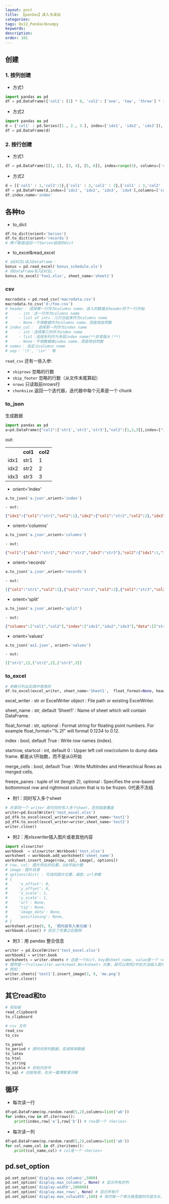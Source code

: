 ```yaml
---
layout: post
title: 【pandas】读入与读出
categories:
tags: 0x12_Pandas与numpy
keywords:
description:
order: 101
---
```


## 创建
### 1. 按列创建
- 方式1
```python
import pandas as pd
df = pd.DataFrame({'col1': [1] * 9, 'col2': ['one', 'tow', 'three'] * 3}, index=range(9))
```
- 方式2
```python
import pandas as pd
d = {'col1' : pd.Series([1., 2., 3.], index=['idx1', 'idx2', 'idx3']),'col2' : pd.Series([1., 2., 3., 4.], index=['idx1', 'idx2', 'idx3', 'idx4'])}
df = pd.DataFrame(d)
```


### 2. 按行创建
- 方式1
```py
df = pd.DataFrame([[1, 2], [3, 4], [5, 6]], index=range(3), columns=['col1', 'col2'])
```
- 方式2
```python
d = [{'col1' : 1,'col2':1},{'col1' : 2,'col2' : 2},{'col1' : 3,'col2' : 3},{'col2' : 4}]
df = pd.DataFrame(d,index=['idx1', 'idx2', 'idx3', 'idx4'],columns=['col1','col2'])
df.index.name='index'
```

## 各种to
- to_dict
```python
df.to_dict(orient='Series')
df.to_dict(orient='records')
# 两个都是返回一个Series组成的dict
```
- to_excel&read_excel
```python
# 从EXCEL读入DataFrame：
bonus = pd.read_excel('bonus_schedule.xls')
# 将DataFrame写入EXCEL：
bonus.to_excel('foo1.xlsx', sheet_name='sheet1')
```

### csv
```python
macrodata = pd.read_csv('macrodata.csv')
macrodata.to_csv('d:/foo.csv')
# header： 选择哪一行作为columns name，读入的数据从header的下一行开始
#     - int：这一行作为columns name
#     - list of ints：几行合起来作为columns name
#     - None：不用数据作为columns name，而是用自然数
# index_col：  选择那一列作为index name
#     - int：选择第几列作为index name
#     - list：选择多列作为多层index name(**非常强大！**)
#     - None：不用数据做index name，而是用自然数
# names： 自定义columns name
# sep：`'\t', '\s+'` 等
```

`read_csv` 还有一些入参:
- `skiprows` 忽略的行数
- `skip_footer` 忽略的行数（从文件末尾算起）
- `nrows` 只读取前nrows行
- `chunksize` 返回一个迭代器，迭代器中每个元素是一个 chunk


### to_json

生成数据
```python
import pandas as pd
a=pd.DataFrame({"col1":['str1','str2','str3'],"col2":[1,2,3]},index=["idx1","idx2","idx3"])
```

out:

<table>
<tr><th></th><th>col1</th><th>col2</th></tr>
<tr><td>idx1</td><td>str1</td><td>1</td></tr>
<tr><td>idx2</td><td>str2</td><td>2</td></tr>
<tr><td>idx3</td><td>str3</td><td>3</td></tr>
</table>



- orient='index'
```python
a.to_json('a.json',orient='index')
```
    - out:
```json
{"idx1":{"col1":"str1","col2":1},"idx2":{"col1":"str2","col2":2},"idx3":{"col1":"str3","col2":3}}
```

- orient='columns'
```python
a.to_json('a.json',orient='columns')
```
    - out:  
```json
{"col1":{"idx1":"str1","idx2":"str2","idx3":"str3"},"col2":{"idx1":1,"idx2":2,"idx3":3}}
```
- orient='records'
```python
a.to_json('a.json',orient='records')
```
    - out:  
```json
[{"col1":"str1","col2":1},{"col1":"str2","col2":2},{"col1":"str3","col2":3}]
```
- orient='split'
```python
a.to_json('a.json',orient='split')
```
    - out:
```json
{"columns":["col1","col2"],"index":["idx1","idx2","idx3"],"data":[["str1",1],["str2",2],["str3",3]]}
```

- orient='values'
```python
a.to_json('ax1.json', orient='values')
```
    - out:
```json
[["str1",1],["str2",2],["str3",3]]
```

### to_excel
```py
# 参数只列出实践中常用的
df.to_excel(excel_writer, sheet_name='Sheet1',  float_format=None, header=True, index=True, startrow=0, startcol=0, engine=None, merge_cells=True, encoding=None, na_rep='', inf_rep='inf', freeze_panes=None)
```

excel_writer : str or ExcelWriter object
:    File path or existing ExcelWriter.

sheet_name : str, default ‘Sheet1’
:    Name of sheet which will contain DataFrame.

float_format : str, optional
:    Format string for floating point numbers. For example float_format="%.2f" will format 0.1234 to 0.12.

index : bool, default True
:    Write row names (index).

startrow, startcol : int, default 0
:    Upper left cell row/column to dump data frame. 都是从1开始数，而不是从0开始

merge_cells : bool, default True
:    Write MultiIndex and Hierarchical Rows as merged cells.

freeze_panes : tuple of int (length 2), optional
:    Specifies the one-based bottommost row and rightmost column that is to be frozen. 0代表不冻结



- 附1：同时写入多个sheet
```py
# 共享同一个 writer 即可同时写入多个sheet，否则就是覆盖
writer=pd.ExcelWriter('test_excel.xlsx')
pd_df4.to_excel(excel_writer=writer,sheet_name='test1')
pd_df4.to_excel(excel_writer=writer,sheet_name='test2')
writer.close()
```
- 附2：用xlsxwriter插入图片或者其他内容
```py
import xlsxwriter
workbook  = xlsxwriter.Workbook('test.xlsx')
worksheet = workbook.add_worksheet('sheet_name')
worksheet.insert_image(row, col, image[, options])
# row, col: 图片所在的位置，从0开始计数
# image：图片目录
# options(dict) - 可选的图片位置，缩放，url参数
# {
#     'x_offset': 0,
#     'y_offset': 0,
#     'x_scale': 1,
#     'y_scale': 1,
#     'url': None,
#     'tip': None,
#     'image_data': None,
#     'positioning': None,
# }
worksheet.write(9, 9, '把内容写入单元格')
workbook.close() # 别忘了完事之后删除
```
- 附3：用 pandas 整合信息
```py
writer = pd.ExcelWriter('test_excel.xlsx')
workbook1 = writer.book
worksheets = writer.sheets # 这是一个dict，key是sheet_name, value是一个 <xlsxwriter.worksheet.Worksheet> 对象
# 既然是一个<xlsxwriter.worksheet.Worksheet> 对象，就可以用附2中的方法插入图片和数据
# 例如：
writer.sheets['test1'].insert_image(3, 9, 'me.png')
writer.close()
```

## 其它read和to
```py
# 剪贴板
read_clipboard
to_clipboard

# csv 文件
read_csv
to_csv

to_panel
to_period # 把时间序列数据，变成频率数据
to_latex
to_html
to_string
to_pickle # 存到内存中
to_sql # 也挺有用，在另一篇博客里详解
```

## 循环
- 每次读一行
```py
df=pd.DataFrame(np.random.rand(5,2),columns=list('ab'))
for index,row in df.iterrows():
    print(index,row['a'],row['b']) # row是一个 <Series>
```
- 每次读一列
```py
df=pd.DataFrame(np.random.rand(5,2),columns=list('ab'))
for col_name,col in df.iteritems():
    print(col_name,col) # col是一个 <Series>
```


## pd.set_option

```py
pd.set_option('display.max_columns',5000)
pd.set_option('display.max_columns', None) # 显示所有的列
pd.set_option('display.width',100000)
pd.set_option('display.max_rows', None) # 显示所有行
pd.set_option('display.max_colwidth',100) # 有时候一个单元格里面的内容太长，超过上限会不显示并加上省略号
```
